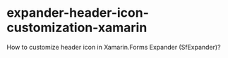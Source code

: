# expander-header-icon-customization-xamarin
How to customize header icon in Xamarin.Forms Expander (SfExpander)?
